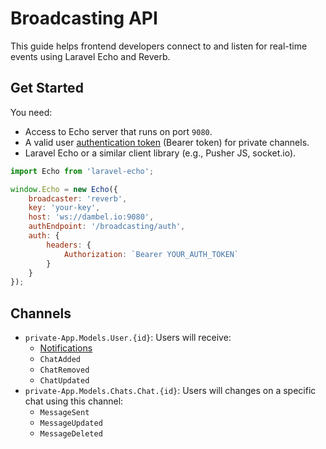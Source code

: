 # Broadcasting API

This guide helps frontend developers connect to and listen for real-time events using Laravel Echo and Reverb.

## Get Started

You need:
- Access to Echo server that runs on port `9080`.
- A valid user [authentication token](../auth/login.md) (Bearer token) for private channels.
- Laravel Echo or a similar client library (e.g., Pusher JS, socket.io).

```js
import Echo from 'laravel-echo';

window.Echo = new Echo({
    broadcaster: 'reverb',
    key: 'your-key',
    host: 'ws://dambel.io:9080',
    authEndpoint: '/broadcasting/auth',
    auth: {
        headers: {
            Authorization: `Bearer YOUR_AUTH_TOKEN`
        }
    }
});
```

## Channels

- `private-App.Models.User.{id}`: Users will receive:
    - [Notifications](../notifications/notification_resource.md)
    - `ChatAdded`
    - `ChatRemoved`
    - `ChatUpdated`
- `private-App.Models.Chats.Chat.{id}`: Users will changes on a specific chat using this channel:
    - `MessageSent`
    - `MessageUpdated`
    - `MessageDeleted`
